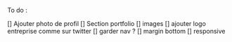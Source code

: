 To do : 

[] Ajouter photo de profil
[] Section portfolio
   [] images
[] ajouter logo entreprise comme sur twitter
[] garder nav ?
[] margin bottom
[] responsive
